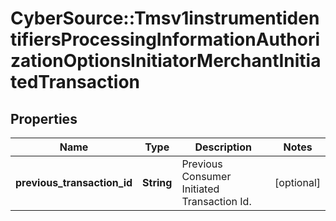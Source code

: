 # CyberSource::Tmsv1instrumentidentifiersProcessingInformationAuthorizationOptionsInitiatorMerchantInitiatedTransaction

## Properties
Name | Type | Description | Notes
------------ | ------------- | ------------- | -------------
**previous_transaction_id** | **String** | Previous Consumer Initiated Transaction Id. | [optional] 


